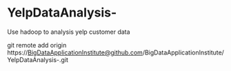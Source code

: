 
# YelpDataAnalysis-
Use hadoop to analysis yelp customer data

 git remote add origin https://BigDataApplicationInstitute@github.com/BigDataApplicationInstitute/YelpDataAnalysis-.git


